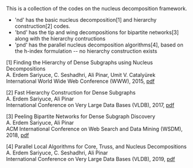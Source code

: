 This is a collection of the codes on the nucleus decomposition framework.
- 'nd' has the basic nucleus decomposition[1] and hierarchy construction[2] codes.
- 'bnd' has the tip and wing decompositions for bipartite networks[3] along with the hierarchy contructions
- 'pnd' has the parallel nucleus decomposition algorithms[4], based on the h-index formulation -- no hierarchy construction exists


[1] Finding the Hierarchy of Dense Subgraphs using Nucleus Decompositions<br>
A. Erdem Sariyuce, C. Seshadhri, Ali Pinar, Umit V. Catalyürek<br>
International World Wide Web Conference (WWW), 2015, <a href="http://sariyuce.com/papers/www15.pdf">pdf</a><br>

[2] Fast Hierarchy Construction for Dense Subgraphs<br>
A. Erdem Sariyuce, Ali Pinar<br>
International Conference on Very Large Data Bases (VLDB), 2017, <a href="http://sariyuce.com/papers/vldb17.pdf">pdf</a><br>
    
[3] Peeling Bipartite Networks for Dense Subgraph Discovery<br>
A. Erdem Sariyuce, Ali Pinar<br>
ACM International Conference on Web Search and Data Mining (WSDM), 2018, <a href="http://sariyuce.com/papers/wsdm18.pdf">pdf</a><br>
    
[4] Parallel Local Algorithms for Core, Truss, and Nucleus Decompositions<br>
A. Erdem Sariyuce, C. Seshadhri, Ali Pinar<br>
International Conference on Very Large Data Bases (VLDB), 2019, <a href="http://sariyuce.com/papers/vldb18.pdf">pdf</a><br>
    
    
